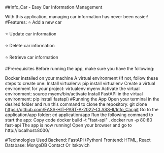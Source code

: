 ##Info_Car - Easy Car Information Management

With this application, managing car information has never been easier!
#Features: 
⭐ Add a new car

⭐ Update car information

⭐ Delete car information
 
⭐ Retrieve car information

#Prerequisites
Before running the app, make sure you have the following:

Docker installed on your machine
A virtual environment (If not, follow these steps to create one:
Install virtualenv: pip install virtualenv
Create a virtual environment for your project: virtualenv myenv
Activate the virtual environment: source myenv/bin/activate
Install FastAPI in the virtual environment: pip install fastapi)
#Running the App
Open your terminal in the desired folder and run this command to clone the repository: git clone https://github.com/EASS-HIT-PART-A-2022-CLASS-II/Info_Car.git
Go to the application/app folder: cd application/app
Run the following command to start the app:
Copy code
docker build -t "fast-api" .
docker run  -p 80:80 fast-api
The app is now running! Open your browser and go to http://localhost:8000/

#Technologies Used
Backend: FastAPI (Python)
Frontend: HTML, React
Database: MongoDB
Contact
Or itskovich
